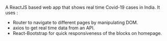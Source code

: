 A ReactJS based web app that shows real time Covid-19 cases in India.
It uses :
- Router to navigate to different pages by manipulating DOM.
- axios to get real time data from an API.
- React-Bootstrap for quick responsiveness of the blocks on homepage.